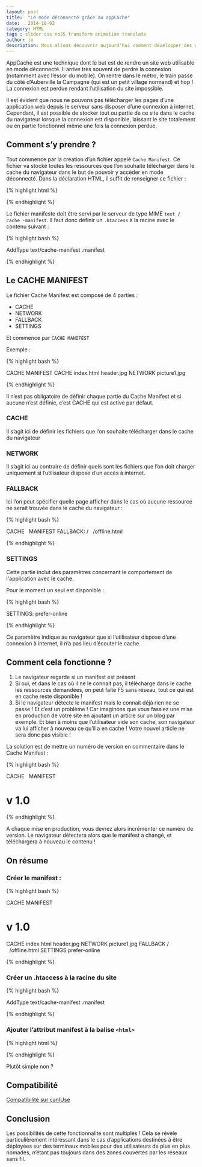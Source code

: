 ```yaml
---
layout: post
title:  "Le mode déconnecté grâce au appCache"
date:   2014-10-02
category: HTML
tags : slider css noJS transform animation translate
author: jo
description: Nous allons découvrir aujourd'hui comment développer des web apps utilisable en mode déconnecté.
---
```

AppCache est une technique dont le but est de rendre un site web utilisable en mode déconnecté. Il arrive très souvent de perdre la connexion (notamment avec l’essor du mobile). On rentre dans le métro, le train passe du côté d’Auberville la Campagne (qui est un petit village normand) et hop ! La connexion est perdue rendant l’utilisation du site impossible.

Il est évident que nous ne pouvons pas télécharger les pages d’une application web depuis le serveur sans disposer d’une connexion à internet. Cependant, il est possible de stocker tout ou partie de ce site dans le cache du navigateur lorsque la connexion est disponible, laissant le site totalement ou en partie fonctionnel même une fois la connexion perdue.

## Comment s’y prendre ?

Tout commence par la création d’un fichier appelé `Cache Manifest`. Ce fichier va stocké toutes les ressources que l’on souhaite télécharger dans le cache du navigateur dans le but de pouvoir y accéder en mode déconnecté.
Dans la déclaration HTML, il suffit de renseigner ce fichier :

{% highlight html %}

<html manifest="cache.manifest">
  <head>
    <title>Offline Page</title>
  </head>
</html>

{% endhighlight %}

Le fichier manifeste doit être servi par le serveur de type MIME `text / cache -manifest`.
Il faut donc définir un `.htaccess` à la racine avec le contenu suivant :

{% highlight bash %}

AddType     text/cache-manifest     .manifest

{% endhighlight %}


## Le CACHE MANIFEST

Le fichier Cache Manifest est composé de 4 parties :
- CACHE
- NETWORK
- FALLBACK
- SETTINGS

Et commence par `CACHE MANIFEST`

Exemple :

{% highlight bash %}

CACHE MANIFEST
CACHE
index.html
header.jpg
NETWORK
picture1.jpg

{% endhighlight %}

Il n’est pas obligatoire de définir chaque partie du Cache Manifest et si aucune n’est définie, c’est CACHE qui est active par défaut.

### CACHE

Il s’agit ici de définir les fichiers que l’on souhaite télécharger dans le cache du navigateur

### NETWORK

Il s’agit ici au contraire de définir quels sont les fichiers que l’on doit charger uniquement si l’utilisateur dispose d’un accès à internet.

### FALLBACK

Ici l’on peut spécifier quelle page afficher dans le cas où aucune ressource ne serait trouvée dans le cache du navigateur :

{% highlight bash %}

CACHE   MANIFEST
FALLBACK:
/   /offline.html

{% endhighlight %}

### SETTINGS

Cette partie inclut des paramètres concernant le comportement de l'application avec le cache.

Pour le moment un seul est disponible :

{% highlight bash %}

SETTINGS:
prefer-online

{% endhighlight %}

Ce paramètre indique au navigateur que si l’utilisateur dispose d’une connexion à internet, il n’a pas lieu d’écouter le cache.

## Comment cela fonctionne ?

1. Le navigateur regarde si un manifest est présent
2. Si oui, et dans le cas où il ne le connait pas, il télécharge dans le cache les ressources demandées, on peut faite F5 sans réseau, tout ce qui est en cache reste disponible !
3. Si le navigateur détecte le manifest mais le connait déjà rien ne se passe !
Et c’est un problème ! Car imaginons que vous fassiez une mise en production de votre site en ajoutant un article sur un blog par exemple. Et bien à moins que l’utilisateur vide son cache, son navigateur va lui afficher à nouveau ce qu’il a en cache ! Votre nouvel article ne sera donc pas visible !

La solution est de mettre un numéro de version en commentaire dans le Cache Manifest :

{% highlight bash %}

CACHE   MANIFEST
# v 1.0

{% endhighlight %}

A chaque mise en production, vous devrez alors incrémenter ce numéro de version. Le navigateur détectera alors que le manifest a changé, et téléchargera à nouveau le contenu !

## On résume

### Créer le manifest :

{% highlight bash %}

CACHE MANIFEST
# v 1.0
CACHE
index.html
header.jpg
NETWORK
picture1.jpg
FALLBACK
/   /offline.html
SETTINGS
prefer-online

{% endhighlight %}

### Créer un .htaccess à la racine du site

{% highlight bash %}

AddType text/cache-manifest .manifest

{% endhighlight %}

### Ajouter l’attribut manifest à la balise `<html>`

{% highlight html %}

<html manifest="cache.manifest">

{% endhighlight %}

Plutôt simple non ?

## Compatibilité

<a href="http://caniuse.com/#feat=offline-apps"> Compatibilité sur canIUse </a>

## Conclusion

Les possibilités de cette fonctionnalité sont multiples ! Cela se révèle particulièrement intéressant dans le cas d’applications destinées à être déployées sur des terminaux mobiles pour des utilisateurs de plus en plus nomades, n’étant pas toujours dans des zones couvertes par les réseaux sans fil.
